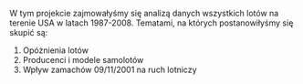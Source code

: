 W tym projekcie zajmowałyśmy się analizą
danych wszystkich lotów na terenie USA w
latach 1987-2008. Tematami, na których
postanowiłyśmy się skupić są:
1. Opóżnienia lotów
2. Producenci i
modele
samolotów
3. Wpływ
zamachów
09/11/2001 na
ruch lotniczy
